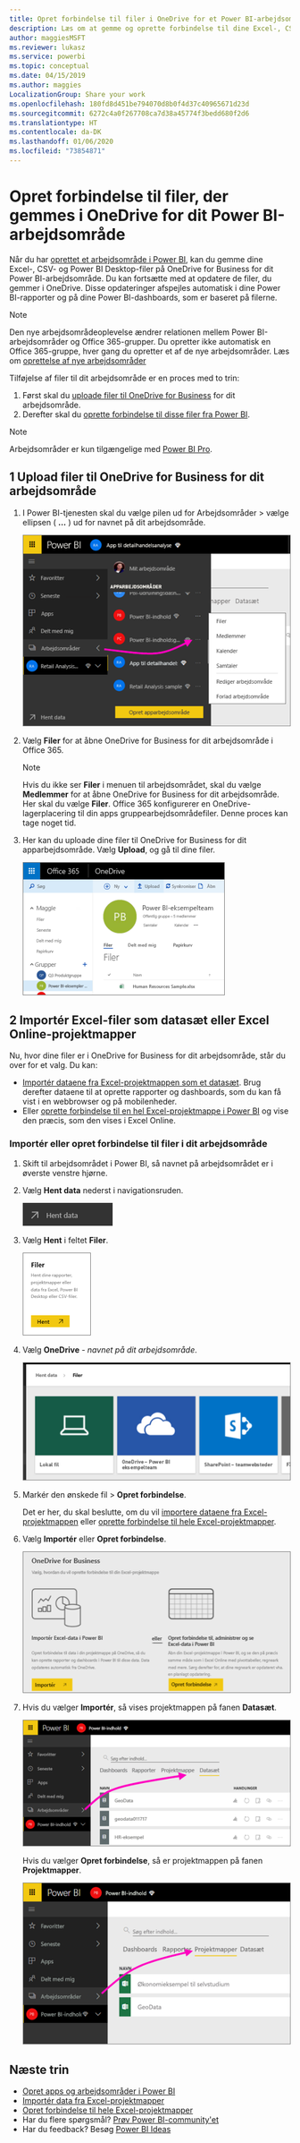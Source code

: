 ```yaml
---
title: Opret forbindelse til filer i OneDrive for et Power BI-arbejdsområde
description: Læs om at gemme og oprette forbindelse til dine Excel-, CSV- og Power BI Desktop-filer på OneDrive for dit Power BI-arbejdsområde.
author: maggiesMSFT
ms.reviewer: lukasz
ms.service: powerbi
ms.topic: conceptual
ms.date: 04/15/2019
ms.author: maggies
LocalizationGroup: Share your work
ms.openlocfilehash: 180fd8d451be794070d8b0f4d37c40965671d23d
ms.sourcegitcommit: 6272c4a0f267708ca7d38a45774f3bedd680f2d6
ms.translationtype: HT
ms.contentlocale: da-DK
ms.lasthandoff: 01/06/2020
ms.locfileid: "73854871"
---
```

# <a name="connect-to-files-stored-in-onedrive-for-your-power-bi-workspace"></a>Opret forbindelse til filer, der gemmes i OneDrive for dit Power BI-arbejdsområde
Når du har [oprettet et arbejdsområde i Power BI](service-create-distribute-apps.md), kan du gemme dine Excel-, CSV- og Power BI Desktop-filer på OneDrive for Business for dit Power BI-arbejdsområde. Du kan fortsætte med at opdatere de filer, du gemmer i OneDrive. Disse opdateringer afspejles automatisk i dine Power BI-rapporter og på dine Power BI-dashboards, som er baseret på filerne. 

> [!NOTE]
> Den nye arbejdsområdeoplevelse ændrer relationen mellem Power BI-arbejdsområder og Office 365-grupper. Du opretter ikke automatisk en Office 365-gruppe, hver gang du opretter et af de nye arbejdsområder. Læs om [oprettelse af nye arbejdsområder](service-create-the-new-workspaces.md)

Tilføjelse af filer til dit arbejdsområde er en proces med to trin: 

1. Først skal du [uploade filer til OneDrive for Business](service-connect-to-files-in-app-workspace-onedrive-for-business.md#1-upload-files-to-the-onedrive-for-business-for-your-workspace) for dit arbejdsområde.
2. Derefter skal du [oprette forbindelse til disse filer fra Power BI](service-connect-to-files-in-app-workspace-onedrive-for-business.md#2-import-excel-files-as-datasets-or-as-excel-online-workbooks).

> [!NOTE]
> Arbejdsområder er kun tilgængelige med [Power BI Pro](service-features-license-type.md).
> 

## <a name="1-upload-files-to-the-onedrive-for-business-for-your-workspace"></a>1 Upload filer til OneDrive for Business for dit arbejdsområde
1. I Power BI-tjenesten skal du vælge pilen ud for Arbejdsområder > vælge ellipsen ( **…** ) ud for navnet på dit arbejdsområde. 
   
   ![](media/service-connect-to-files-in-app-workspace-onedrive-for-business/power-bi-app-ellipsis.png)
2. Vælg **Filer** for at åbne OneDrive for Business for dit arbejdsområde i Office 365.
   
   > [!NOTE]
   > Hvis du ikke ser **Filer** i menuen til arbejdsområdet, skal du vælge **Medlemmer** for at åbne OneDrive for Business for dit arbejdsområde. Her skal du vælge **Filer**. Office 365 konfigurerer en OneDrive-lagerplacering til din apps gruppearbejdsområdefiler. Denne proces kan tage noget tid. 
   > 
   > 
3. Her kan du uploade dine filer til OneDrive for Business for dit apparbejdsområde. Vælg **Upload**, og gå til dine filer.
   
   ![](media/service-connect-to-files-in-app-workspace-onedrive-for-business/pbi_grpfilesonedrive.png)

## <a name="2-import-excel-files-as-datasets-or-as-excel-online-workbooks"></a>2 Importér Excel-filer som datasæt eller Excel Online-projektmapper
Nu, hvor dine filer er i OneDrive for Business for dit arbejdsområde, står du over for et valg. Du kan: 

* [Importér dataene fra Excel-projektmappen som et datasæt](service-get-data-from-files.md). Brug derefter dataene til at oprette rapporter og dashboards, som du kan få vist i en webbrowser og på mobilenheder.
* Eller [oprette forbindelse til en hel Excel-projektmappe i Power BI](service-excel-workbook-files.md) og vise den præcis, som den vises i Excel Online.

### <a name="import-or-connect-to-the-files-in-your-workspace"></a>Importér eller opret forbindelse til filer i dit arbejdsområde
1. Skift til arbejdsområdet i Power BI, så navnet på arbejdsområdet er i øverste venstre hjørne. 
2. Vælg **Hent data** nederst i navigationsruden. 
   
   ![](media/service-connect-to-files-in-app-workspace-onedrive-for-business/power-bi-app-get-data-button.png)
3. Vælg **Hent** i feltet **Filer**.
   
   ![](media/service-connect-to-files-in-app-workspace-onedrive-for-business/pbi_getfiles.png)
4. Vælg **OneDrive** - *navnet på dit arbejdsområde*.
   
    ![](media/service-connect-to-files-in-app-workspace-onedrive-for-business/pbi_grp_one_drive_shrpt.png)
5. Markér den ønskede fil > **Opret forbindelse**.
   
    Det er her, du skal beslutte, om du vil [importere dataene fra Excel-projektmappen](service-get-data-from-files.md) eller [oprette forbindelse til hele Excel-projektmapper](service-excel-workbook-files.md).
6. Vælg **Importér** eller **Opret forbindelse**.
   
    ![](media/service-connect-to-files-in-app-workspace-onedrive-for-business/pbi_importexceldataorwholecrop.png)
7. Hvis du vælger **Importér**, så vises projektmappen på fanen **Datasæt**. 
   
    ![](media/service-connect-to-files-in-app-workspace-onedrive-for-business/power-bi-app-excel-file-import.png)
   
    Hvis du vælger **Opret forbindelse**, så er projektmappen på fanen **Projektmapper**.
   
    ![](media/service-connect-to-files-in-app-workspace-onedrive-for-business/power-bi-app-excel-file-connect.png)

## <a name="next-steps"></a>Næste trin
* [Opret apps og arbejdsområder i Power BI](service-create-distribute-apps.md)
* [Importér data fra Excel-projektmapper](service-get-data-from-files.md)
* [Opret forbindelse til hele Excel-projektmapper](service-excel-workbook-files.md)
* Har du flere spørgsmål? [Prøv Power BI-community'et](https://community.powerbi.com/)
* Har du feedback? Besøg [Power BI Ideas](https://ideas.powerbi.com/forums/265200-power-bi)

